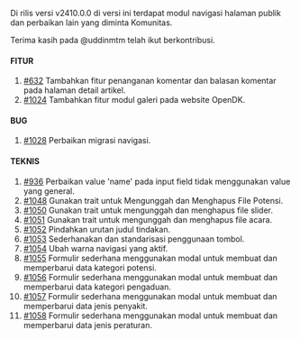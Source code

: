 Di rilis versi v2410.0.0 di versi ini terdapat modul navigasi halaman publik dan perbaikan lain yang diminta Komunitas.

Terima kasih pada @uddinmtm telah ikut berkontribusi.

#### FITUR

1. [#632](https://github.com/OpenSID/OpenDK/issues/632) Tambahkan fitur penanganan komentar dan balasan komentar pada halaman detail artikel.
2. [#1024](https://github.com/OpenSID/OpenDK/issues/1024) Tambahkan fitur modul galeri pada website OpenDK.

#### BUG

1. [#1028](https://github.com/OpenSID/OpenDK/issues/1028) Perbaikan migrasi navigasi.

#### TEKNIS

1. [#936](https://github.com/OpenSID/OpenDK/issues/936) Perbaikan value 'name' pada input field tidak menggunakan value yang general.
2. [#1048](https://github.com/OpenSID/OpenDK/issues/1048) Gunakan trait untuk Mengunggah dan Menghapus File Potensi.
3. [#1050](https://github.com/OpenSID/OpenDK/issues/1050) Gunakan trait untuk mengunggah dan menghapus file slider.
4. [#1051](https://github.com/OpenSID/OpenDK/issues/1051) Gunakan trait untuk mengunggah dan menghapus file acara.
5. [#1052](https://github.com/OpenSID/OpenDK/issues/1052) Pindahkan urutan judul tindakan.
6. [#1053](https://github.com/OpenSID/OpenDK/issues/1053) Sederhanakan dan standarisasi penggunaan tombol.
7. [#1054](https://github.com/OpenSID/OpenDK/issues/1054) Ubah warna navigasi yang aktif.
8. [#1055](https://github.com/OpenSID/OpenDK/issues/1055) Formulir sederhana menggunakan modal untuk membuat dan memperbarui data kategori potensi.
9. [#1056](https://github.com/OpenSID/OpenDK/issues/1056) Formulir sederhana menggunakan modal untuk membuat dan memperbarui data kategori pengaduan.
10. [#1057](https://github.com/OpenSID/OpenDK/issues/1057) Formulir sederhana menggunakan modal untuk membuat dan memperbarui data jenis penyakit.
11. [#1058](https://github.com/OpenSID/OpenDK/issues/1058) Formulir sederhana menggunakan modal untuk membuat dan memperbarui data jenis peraturan.